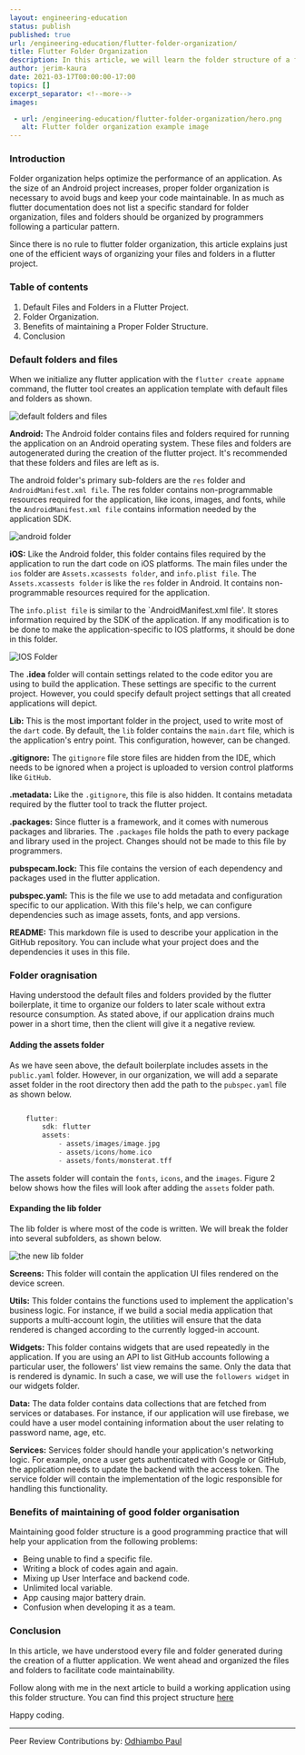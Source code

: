 ```yaml
---
layout: engineering-education
status: publish
published: true
url: /engineering-education/flutter-folder-organization/
title: Flutter Folder Organization
description: In this article, we will learn the folder structure of a flutter application. Folder organization helps optimize the performance of an application.
author: jerim-kaura
date: 2021-03-17T00:00:00-17:00
topics: []
excerpt_separator: <!--more-->
images:

 - url: /engineering-education/flutter-folder-organization/hero.png
   alt: Flutter folder organization example image
---
```

### Introduction
Folder organization helps optimize the performance of an application. As the size of an Android project increases, proper folder organization is necessary to avoid bugs and keep your code maintainable. In as much as flutter documentation does not list a specific standard for folder organization, files and folders should be organized by programmers following a particular pattern. 
<!--more-->
Since there is no rule to flutter folder organization, this article explains just one of the efficient ways of organizing your files and folders in a flutter project. 

### Table of contents
1. Default Files and Folders in a Flutter Project.
2. Folder Organization.
3. Benefits of maintaining a Proper Folder Structure.
4. Conclusion

### Default folders and files
When we initialize any flutter application with the `flutter create appname` command, the flutter tool creates an application template with default files and folders as shown.

![default folders and files](/engineering-education/flutter-folder-organization/default-folders-and-files.png)

**Android:** The Android folder contains files and folders required for running the application on an Android operating system. These files and folders are autogenerated during the creation of the flutter project. It's recommended that these folders and files are left as is.

The android folder's primary sub-folders are the `res` folder and `AndroidManifest.xml file`. The res folder contains non-programmable resources required for the application, like icons, images, and fonts, while the `AndroidManifest.xml file` contains information needed by the application SDK.

![android folder](/engineering-education/flutter-folder-organization/android-folder.png)

**iOS:** Like the Android folder, this folder contains files required by the application to run the dart code on iOS platforms. The main files under the `ios` folder are `Assets.xcassests folder`, and `info.plist file`. The `Assets.xcassests folder` is like the `res` folder in Android. It contains non-programmable resources required for the application. 

The `info.plist file` is similar to the `AndroidManifest.xml file'. It stores information required by the SDK of the application. If any modification is to be done to make the application-specific to IOS platforms, it should be done in this folder.

![IOS Folder](/engineering-education/flutter-folder-organization/ios-folder.png) 

The **.idea** folder will contain settings related to the code editor you are using to build the application. These settings are specific to the current project. However, you could specify default project settings that all created applications will depict.

**Lib:** This is the most important folder in the project, used to write most of the `dart` code. By default, the `lib` folder contains the `main.dart` file, which is the application's entry point. This configuration, however, can be changed.

**.gitignore:** The `gitignore` file store files are hidden from the IDE, which needs to be ignored when a project is uploaded to version control platforms like `GitHub`.

**.metadata:** Like the `.gitignore`, this file is also hidden. It contains metadata required by the flutter tool to track the flutter project.

**.packages:** Since flutter is a framework, and it comes with numerous packages and libraries. The `.packages` file holds the path to every package and library used in the project. Changes should not be made to this file by programmers.

**pubspecam.lock:** This file contains the version of each dependency and packages used in the flutter application.

**pubspec.yaml:** This is the file we use to add metadata and configuration specific to our application. With this file's help, we can configure dependencies such as image assets, fonts, and app versions.

**README:** This markdown file is used to describe your application in the GitHub repository. You can include what your project does and the dependencies it uses in this file.

### Folder oragnisation
Having understood the default files and folders provided by the flutter boilerplate, it time to organize our folders to later scale without extra resource consumption. As stated above, if our application drains much power in a short time, then the client will give it a negative review. 
 
#### Adding the assets folder
As we have seen above, the default boilerplate includes assets in the `public.yaml` folder. However, in our organization, we will add a separate asset folder in the root directory then add the path to the `pubspec.yaml` file as shown below.

```dart

    flutter:
        sdk: flutter
        assets:
            - assets/images/image.jpg
            - assets/icons/home.ico
            - assets/fonts/monsterat.tff
```

The assets folder will contain the `fonts`, `icons`, and the `images`. Figure 2 below shows how the files will look after adding the `assets` folder path.

#### Expanding the lib folder
The lib folder is where most of the code is written. We will break the folder into several subfolders, as shown below.

![the new lib folder](/engineering-education/flutter-folder-organization/lib-folder.png) 

**Screens:** This folder will contain the application UI files rendered on the device screen.

**Utils:** This folder contains the functions used to implement the application's business logic. For instance, if we build a social media application that supports a multi-account login, the utilities will ensure that the data rendered is changed according to the currently logged-in account.

**Widgets:** This folder contains widgets that are used repeatedly in the application. If you are using an API to list GitHub accounts following a particular user, the followers' list view remains the same. Only the data that is rendered is dynamic. In such a case, we will use the `followers widget` in our widgets folder.

**Data:** The data folder contains data collections that are fetched from services or databases. For instance, if our application will use firebase, we could have a user model containing information about the user relating to password name, age, etc.

**Services:** Services folder should handle your application's networking logic. For example, once a user gets authenticated with Google or GitHub, the application needs to update the backend with the access token. The service folder will contain the implementation of the logic responsible for handling this functionality.

### Benefits of maintaining of good folder organisation
Maintaining good folder structure is a good programming practice that will help your application from the following problems:
- Being unable to find a specific file.
- Writing a block of codes again and again.
- Mixing up User Interface and backend code.
- Unlimited local variable.
- App causing major battery drain.
- Confusion when developing it as a team.

### Conclusion
In this article, we have understood every file and folder generated during the creation of a flutter application. We went ahead and organized the files and folders to facilitate code maintainability. 

Follow along with me in the next article to build a working application using this folder structure. You can find this project structure [here](https://github.com/jerimkaura/bulidingMyApps/tree/flutter-folder-organization/folder_structure_app)

Happy coding.

---
Peer Review Contributions by: [Odhiambo Paul](/engineering-education/authors/odhiambo-paul/)

